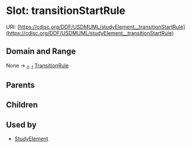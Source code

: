 
# Slot: transitionStartRule




URI: [https://cdisc.org/DDF/USDMUML/studyElement__transitionStartRule](https://cdisc.org/DDF/USDMUML/studyElement__transitionStartRule)


## Domain and Range

None &#8594;  <sub>0..1</sub> [TransitionRule](TransitionRule.md)

## Parents


## Children


## Used by

 * [StudyElement](StudyElement.md)
